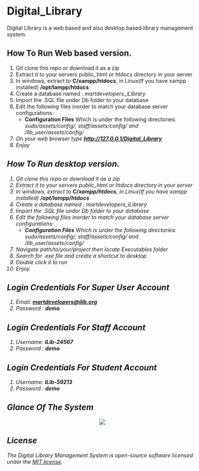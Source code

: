 # Digital_Library
Digital Library is a web based and also desktop based library management system.

## How To Run Web based version.
1. Git clone this repo or download it as a zip<br>
2. Extract it to your servers public_html or htdocs directory in your server<br>
3. In windows, extract to <b>C/xampp/htdocs</b>, in Linux(If you have xampp installed) <b>/opt/lampp/htdocs</b>
4. Create a database named : <i>martdevelopers_iLibrary</i><br>
5. Import the .SQL file under Db folder to your database<br>
6. Edit the following files inorder to match your database server configurations:<br>
    <ul>
    <li>
    <b>Configuration Files</b> Which is under the following directories: <i>sudo/assets/config/, staff/assets/config/ and /lib_user/assets/config/
    </li>
    </ul>
7. On your web browser type <b>http://127.0.0.1/Digital_Library</b>
8. Enjoy </br>

## How To Run desktop version.
1. Git clone this repo or download it as a zip<br>
2. Extract it to your servers public_html or htdocs directory in your server<br>
3. In windows, extract to <b>C/xampp/htdocs</b>, in Linux(If you have xampp installed) <b>/opt/lampp/htdocs</b>
4. Create a database named : <i>martdevelopers_iLibrary</i><br>
5. Import the .SQL file under Db folder to your database<br>
6. Edit the following files inorder to match your database server configurations:<br>
    <ul>
    <li>
    <b>Configuration Files</b> Which is under the following directories: <i>sudo/assets/config/, staff/assets/config/ and /lib_user/assets/config/
    </li>
    </ul>
7. Navigate path/to/your/project then locate Executables folder </br>
8. Search for .exe file and create a shortcut to desktop </br>
9. Double click it to run <br>
10. Enjoy.



## Login Credentials For Super User Account
1. Email:   <b>martdevelopers@ilib.org</b><br>
2. Password :  <b>demo</b> <br>


## Login Credentials For Staff Account
1. Username:   <b>iLib-24567</b><br>
2. Password :  <b>demo</b> <br>

## Login Credentials For Student Account
1. Username:   <b>iLib-59213</b><br>
2. Password :  <b>demo</b> <br>


## Glance Of The System
<p align="center"><img src="https://github.com/MartMbithi/LMS/blob/master/LMS_Core/img/screenshot.png" ></p>

## License

The Digital Library Management System is open-source software licensed under the [MIT license](https://opensource.org/licenses/MIT).
